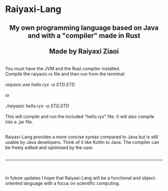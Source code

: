 # Raiyaxi-Lang

<div align="center"><h2>
My own programming language based on Java and with a "compiler" made in Rust<br/><br/>Made by Raiyaxi Ziaoi
</h2></div>
<br/>
You must have the JVM and the Rust compiler installed.
<br/>
Compile the raiyaxic.rs file and then run from the terminal:<br/><br/>
<i>raiyaxic.exe hello.ryx -a STD.STD</i><br/><br/>
or<br/><br/>
<i>./raiyaxic hello.ryx -a STD.STD</i><br/><br/>
This will compile and run the included "hello.ryx" file. It will also compile into a .jar file.
<br/><br/>

Raiyaxi-Lang provides a more concise syntax compared to Java but is still usable by Java developers. Think of it like Kotlin to Java. The compiler can be freely edited and optimised by the user.
<br/><br/>

<hr>
<br/><br/>
In future updates I hope that Raiyaxi-Lang will be a functional and object-oriented language with a focus on scientific computing.
